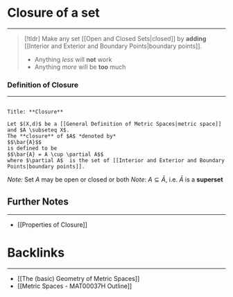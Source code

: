 # Closure of a set
---
> [!tldr] 
> Make any set [[Open and Closed Sets|closed]] by **adding** [[Interior and Exterior and Boundary Points|boundary points]].
> - Anything *less* will **not** work
> - Anything *more* will be **too** much


### Definition of Closure
---
```ad-Definition

Title: **Closure**

Let $(X,d)$ be a [[General Definition of Metric Spaces|metric space]] and $A \subseteq X$. 
The **closure** of $A$ *denoted by* 
$$\bar{A}$$
is defined to be
$$\bar{A} = A \cup \partial A$$
where $\partial A$  is the set of [[Interior and Exterior and Boundary Points|boundary points]].
```

*Note:* Set $A$ may be open or closed or both
*Note*: $A \subseteq \bar{A}$, i.e. $\bar{A}$ is a **superset**

## Further Notes
---
- [[Properties of Closure]]

# Backlinks
---
- [[The (basic) Geometry of Metric Spaces]]
- [[Metric Spaces - MAT00037H Outline]]